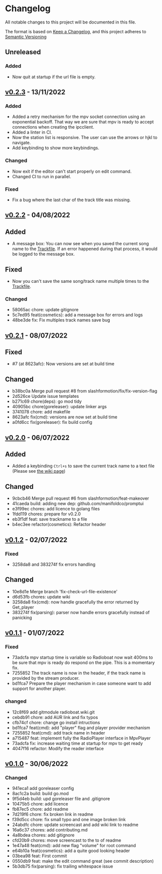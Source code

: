 # Changelog

All notable changes to this project will be documented in this file.

The format is based on [Keep a Changelog](https://keepachangelog.com/en/1.0.0/),
and this project adheres to [Semantic Versioning](https://semver.org/spec/v2.0.0.html)

## Unreleased

### Added

- Now quit at startup if the url file is empty.

## [v0.2.3] - 13/11/2022

### Added

- Added a retry mechanism for the mpv socket connection using an exponential backoff. That way we are sure that mpv is ready to accept connections when creating the ipcclient.
- Added a linter in CI.
- Now the station list is responsive. The user can use the arrows or hjkl to navigate.
- Add keybinding to show more keybindings.

### Changed

- Now exit if the editor can't start properly on edit command.
- Changed CI to run in parallel.

### Fixed

- Fix a bug where the last char of the track title was missing.

## [v0.2.2] - 04/08/2022

## Added

- A message box: You can now see when you saved the current song name to the [Trackfile](https://github.com/slashformotion/radioboat/wiki/trackfile). If an error happened during that process, it would be logged to the message box.

## Fixed

- Now you can't save the same song/track name multiple times to the [Trackfile](https://github.com/slashformotion/radioboat/wiki/trackfile).

### Changed

- 58065ac chore: update gitignore
- 5c7ed95 feat(cosmetics): add a message box for errors and logs
- 48be3de fix: Fix multiples track names save bug

## [v0.2.1] - 08/07/2022

## Fixed

- #7 (at 8623afc): Now versions are set at build time

## Changed

- b38bc0a Merge pull request #8 from slashformotion/fix/fix-version-flag
- 2d526ce Update issue templates
- b271c69 chore(deps): go mod tidy
- 40905bc chore(goreleaser): update linker args
- 3741078 chore: add makefile
- 8623afc fix(cmd): versions are now set at build time
- a0fd6cc fix(goreleaser): fix build config

## [v0.2.0] - 06/07/2022

## Added

- Added a keybinding `Ctrl+s` to save the current track name to a text file  (Please see [the wiki page](https://github.com/slashformotion/radioboat/wiki/trackfile))

## Changed

- 9cbcb46 Merge pull request #6 from slashformotion/feat-makeover
- 41caeda build: adding new dep: github.com/manifoldco/promptui
- e3f99ec chores: add licence to golang files
- 1fdd119 chores: prepare for v0.2.0
- eb3f1df feat: save trackname to a file
- b4ec3ee refactor(cosmetics): Refactor header

## [v0.1.2] - 02/07/2022

### Fixed

- 3258da8 and  383274f fix errors handling

## Changed

- 10e8d1e Merge branch 'fix-check-url-file-existence'
- d6d53fb chores: update wiki
- 3258da8 fix(cmd): now handle gracefully the error returned by Get_player
- 383274f fix(parsing): parser now handle errors gracefully instead of panicking

## [v0.1.1] - 01/07/2022

### Fixed

- 73adcfa mpv startup time is variable so Radioboat now wait 400ms to be sure that mpv is ready do respond on the pipe. This is a momentary fix.
- 7255852 The track name is now in the header, if the track name is provided by the stream producer.
- bd1fca7 Prepare the player mechanism in case someone want to add support for  another player.

### changed

- 12c8f69 add gitmodule radioboat.wiki.git
- cebdb91 chore: add AUR link and fix typos
- cfb74cf chore: change go install intructions
- bd1fca7 feat(cmd): add "player" flag and player provider mechanism
- 7255852 feat(cmd): add track name in header
- a715487 feat: implement fully the RadioPlayer interface in MpvPlayer
- 73adcfa fix: increase waiting time at startup for mpv to get ready
- 4047f16 refactor: Modify the reader interface

## [v0.1.0] - 30/06/2022

### Changed

- 941eca1 add goreleaser config
- 8ac1c2a build: build go.mod
- 9f5d4eb build: upd goreleaser file and .gitignore
- 10475b5 chore: add licence
- fb87ec5 chore: add readme
- 7d219f6 chore: fix broken link in readme
- f39d5cc chore: fix small typo and one image broken link
- 24abdfc chore: update screencast and add wiki link to readme
- 16a6c37 chores: add contributing.md
- 4a8bdea chores: add gitignore
- cfd20b9 chores: move screencast to the to of readme
- 1e47a48 feat(cmd): add new flag "volume" for root command
- e64b10a feat(cosmetics): add a quite good looking header
- 03bea98 feat: First commit
- 0550db9 feat: make the edit command great (see commit description)
- 5b3db75 fix(parsing): fix trailing whitespace issue


[unreleased]: https://github.com/slashformotion/radioboat/blob/master/changelog.md#unreleased
[v0.2.3]: https://github.com/slashformotion/radioboat/blob/v0.2.2/changelog.md#unreleased
[v0.2.2]: https://github.com/slashformotion/radioboat/blob/v0.2.2/changelog.md#unreleased
[v0.2.1]: https://github.com/slashformotion/radioboat/blob/v0.2.1/changelog.md#unreleased
[v0.2.0]: https://github.com/slashformotion/radioboat/blob/v0.2.0/changelog.md#unreleased
[v0.1.2]: https://github.com/slashformotion/radioboat/blob/v0.1.2/changelog.md#unreleased
[v0.1.1]: https://github.com/slashformotion/radioboat/blob/v0.1.1/changelog.md#unreleased
[v0.1.0]: https://github.com/slashformotion/radioboat/blob/v0.1.0/changelog.md#unreleased